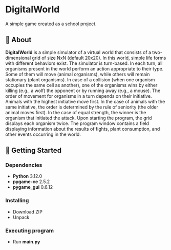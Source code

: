# DigitalWorld

A simple game created as a school project.

## 🎯 About

**DigitalWorld** is a simple simulator of a virtual world that consists of a two-dimensional grid of size NxN (default 20x20). In this world, simple life forms with different behaviors exist. The simulator is turn-based. In each turn, all organisms present in the world perform an action appropriate to their type. Some of them will move (animal organisms), while others will remain stationary (plant organisms). In case of a collision (when one organism occupies the same cell as another), one of the organisms wins by either killing (e.g., a wolf) the opponent or by running away (e.g., a mouse). The order of movement for organisms in a turn depends on their initiative. Animals with the highest initiative move first. In the case of animals with the same initiative, the order is determined by the rule of seniority (the older animal moves first). In the case of equal strength, the winner is the organism that initiated the attack. Upon starting the program, the grid displays each organism twice. The program window contains a field displaying information about the results of fights, plant consumption, and other events occurring in the world.

## 🚀 Getting Started
### Dependencies

* **Python** 3.12.0
* **pygame-ce** 2.5.2
* **pygame_gui** 0.6.12

### Installing

* Download ZIP
* Unpack

### Executing program

* Run **main.py**
